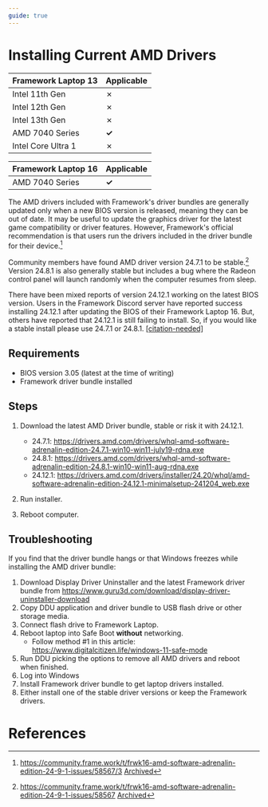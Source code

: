 ```yaml
---
guide: true
---
```

# Installing Current AMD Drivers

| Framework Laptop 13 | Applicable |
|---------------------|------------|
| Intel 11th Gen      | ✗          |
| Intel 12th Gen      | ✗          |
| Intel 13th Gen      | ✗          |
| AMD 7040 Series     | **✓**      |
| Intel Core Ultra 1  | ✗          |

| Framework Laptop 16 | Applicable |
|---------------------|------------|
| AMD 7040 Series     | **✓**      |

The AMD drivers included with Framework's driver bundles are generally updated only when a new BIOS version is released, meaning they can be out of date. It may be useful to update the graphics driver for the latest game compatibility or driver features. However, Framework's official recommendation is that users run the drivers included in the driver bundle for their device.[^2]

Community members have found AMD driver version 24.7.1 to be stable.[^1] Version 24.8.1 is also generally stable but includes a bug where the Radeon control panel will launch randomly when the computer resumes from sleep.

There have been mixed reports of version 24.12.1 working on the latest BIOS version. Users in the Framework Discord server have reported success installing 24.12.1 after updating the BIOS of their Framework Laptop 16. But, others have reported that 24.12.1 is still failing to install. So, if you would like a stable install please use 24.7.1 or 24.8.1. [[citation-needed]](/framewiki:citation-needed)

## Requirements

- BIOS version 3.05 (latest at the time of writing)
- Framework driver bundle installed

## Steps

1. Download the latest AMD Driver bundle, stable or risk it with 24.12.1.
    - 24.7.1: <https://drivers.amd.com/drivers/whql-amd-software-adrenalin-edition-24.7.1-win10-win11-july19-rdna.exe>
    - 24.8.1: <https://drivers.amd.com/drivers/whql-amd-software-adrenalin-edition-24.8.1-win10-win11-aug-rdna.exe>
    - 24.12.1: <https://drivers.amd.com/drivers/installer/24.20/whql/amd-software-adrenalin-edition-24.12.1-minimalsetup-241204_web.exe>

2. Run installer.
3. Reboot computer.

## Troubleshooting

If you find that the driver bundle hangs or that Windows freezes while installing the AMD driver bundle:

1. Download Display Driver Uninstaller and the latest Framework driver bundle from <https://www.guru3d.com/download/display-driver-uninstaller-download>
2. Copy DDU application and driver bundle to USB flash drive or other storage media.
3. Connect flash drive to Framework Laptop.
4. Reboot laptop into Safe Boot **without** networking.
    - Follow method #1 in this article: <https://www.digitalcitizen.life/windows-11-safe-mode>
5. Run DDU picking the options to remove all AMD drivers and reboot when finished.
6. Log into Windows
7. Install Framework driver bundle to get laptop drivers installed.
8. Either install one of the stable driver versions or keep the Framework drivers.

# References
[^1]: <https://community.frame.work/t/frwk16-amd-software-adrenalin-edition-24-9-1-issues/58567> [Archived](https://web.archive.org/web/20250114032425/https://community.frame.work/t/frwk16-amd-software-adrenalin-edition-24-9-1-issues/58567) 
[^2]: <https://community.frame.work/t/frwk16-amd-software-adrenalin-edition-24-9-1-issues/58567/3> [Archived](http://web.archive.org/web/20250111221459/https://community.frame.work/t/frwk16-amd-software-adrenalin-edition-24-9-1-issues/58567/3) 
